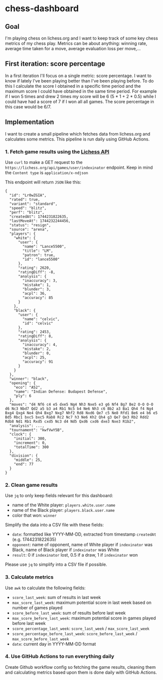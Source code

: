 # chess-dashboard

## Goal

I'm playing chess on lichess.org and I want to keep track of some key chess metrics of my chess play.
Metrics can be about anything: winning rate, average time taken for a move, average evaluation loss per move,...

## First iteration: score percentage

In a first iteration I'll focus on a single metric: score percentage.
I want to know if lately I've been playing better than I've been playing before.
To do this I calculate the score I obtained in a specific time period and the maximum score I could have obtained in the same time period. For example if I won 5 times and drew 2 times my score will be 6 (5 * 1 + 2 * 0.5) while I could have had a score of 7 if I won all all games. The score percentage in this case would be 6/7.

## Implementation

I want to create a small pipeline which fetches data from lichess.org and calculates some metrics.
This pipeline is run daily using GitHub Actions.

### 1. Fetch game results using the [Lichess API](https://lichess.org/api)
 
Use `curl` to make a GET request to the `https://lichess.org/api/games/user/indexinator` endpoint.
Keep in mind the `Content type` is `application/x-ndjson`

This endpoint will return `JSON` like this:

```
{
  "id": "Lr0wZGIA",
  "rated": true,
  "variant": "standard",
  "speed": "blitz",
  "perf": "blitz",
  "createdAt": 1744231822635,
  "lastMoveAt": 1744232244456,
  "status": "resign",
  "source": "arena",
  "players": {
    "white": {
      "user": {
        "name": "Lance5500",
        "title": "LM",
        "patron": true,
        "id": "lance5500"
      },
      "rating": 2620,
      "ratingDiff": -8,
      "analysis": {
        "inaccuracy": 3,
        "mistake": 1,
        "blunder": 3,
        "acpl": 36,
        "accuracy": 85
      }
    },
    "black": {
      "user": {
        "name": "celvic",
        "id": "celvic"
      },
      "rating": 2453,
      "ratingDiff": 8,
      "analysis": {
        "inaccuracy": 4,
        "mistake": 2,
        "blunder": 0,
        "acpl": 25,
        "accuracy": 91
      }
    }
  },
  "winner": "black",
  "opening": {
    "eco": "A52",
    "name": "Indian Defense: Budapest Defense",
    "ply": 6
  },
  "moves": "d4 Nf6 c4 e5 dxe5 Ng4 Nh3 Nxe5 e3 g6 Nf4 Bg7 Be2 O-O O-O d6 Nc3 Nbd7 Qd2 a5 b3 a4 Rb1 Nc5 b4 Ne6 Nh3 c6 Bb2 a3 Ba1 Qh4 f4 Ng4 Bxg4 Qxg4 Ne4 Qh4 Bxg7 Nxg7 Nhf2 Rd8 Nxd6 Qe7 c5 Ne8 Rfd1 Be6 e4 b6 e5 Bd5 Rbc1 bxc5 bxc5 Rab8 Rc2 Nc7 h3 Ne6 Kh2 Qh4 g3 Qe7 Qe3 Rb2 Rdd2 Rdb8 Nd1 Rb1 Rxd5 cxd5 Nc3 d4 Nd5 Qxd6 cxd6 dxe3 Nxe3 R1b2",
  "analysis": ...,
  "tournament": "kwfVwY5B",
  "clock": {
    "initial": 300,
    "increment": 0,
    "totalTime": 300
  },
  "division": {
    "middle": 25,
    "end": 77
  }
}
```

### 2. Clean game results

Use `jq` to only keep fields relevant for this dashboard:

- name of the White player: `players.white.user.name`
- name of the Black player: `players.black.user.name`
- color that won: `winner`

Simplify the data into a CSV file with these fields:

- `date`: formatted like YYYY-MM-DD, extracted from timestamp `createdAt` (e.g. 1744231822635)
- `opponent`: name of opponent, name of White player if `indexinator` was Black, name of Black player if `indexinator` was White
- `result`: 0 if `indexinator` lost, 0.5 if a draw, 1 if `indexinator` won

Please use `jq` to simplify into a CSV file if possible.

### 3. Calculate metrics

Use `awk` to calculate the following fields:

- `score_last_week`: sum of results in last week
- `max_score_last_week`: maximum potential score in last week based on number of games played
- `score_before_last_week`: sum of results before last week
- `max_score_before_last_week`: maximum potential score in games played before last week
- `score_percentage_last_week`: `score_last_week` / `max_score_last_week`
- `score_percentage_before_last_week`: `score_before_last_week` / `max_score_before_last_week`
- `date`: current day in YYYY-MM-DD format

### 4. Use GitHub Actions to run everything daily

Create Github workflow config so fetching the game results, cleaning them and calculating metrics based upon them is done daily with GitHub Actions.